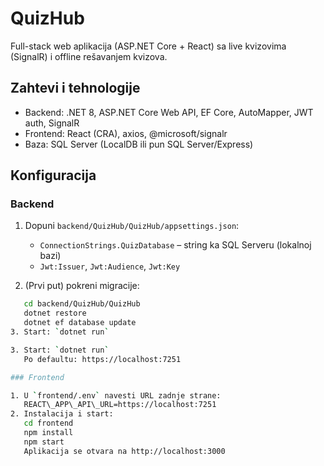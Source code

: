 # QuizHub

Full-stack web aplikacija (ASP.NET Core + React) sa live kvizovima (SignalR) i offline rešavanjem kvizova.

## Zahtevi i tehnologije

* Backend: .NET 8, ASP.NET Core Web API, EF Core, AutoMapper, JWT auth, SignalR
* Frontend: React (CRA), axios, @microsoft/signalr
* Baza: SQL Server (LocalDB ili pun SQL Server/Express)

## Konfiguracija

### Backend

1. Dopuni `backend/QuizHub/QuizHub/appsettings.json`:

   * `ConnectionStrings.QuizDatabase` – string ka SQL Serveru (lokalnoj bazi)
   * `Jwt:Issuer`, `Jwt:Audience`, `Jwt:Key`

2. (Prvi put) pokreni migracije:

```bash
   cd backend/QuizHub/QuizHub
   dotnet restore
   dotnet ef database update
3. Start: `dotnet run`

3. Start: `dotnet run`
   Po defaultu: https://localhost:7251

### Frontend

1. U `frontend/.env` navesti URL zadnje strane:
   REACT\_APP\_API\_URL=https://localhost:7251
2. Instalacija i start:
   cd frontend
   npm install
   npm start
   Aplikacija se otvara na http://localhost:3000
